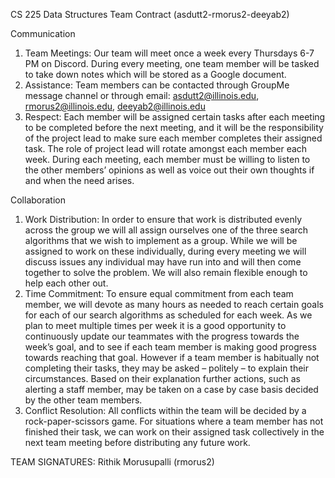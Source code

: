 CS 225 Data Structures 
 	Team Contract (asdutt2-rmorus2-deeyab2) 
 	
Communication 

1. Team Meetings: Our team will meet once a week every Thursdays 6-7 PM on Discord. During every meeting, one team member will be tasked to take down notes which will be stored as a Google document. 
2. Assistance: Team members can be contacted through GroupMe message channel or through   email: asdutt2@illinois.edu, rmorus2@illinois.edu, deeyab2@illinois.edu 
3. Respect: Each member will be assigned certain tasks after each meeting to be completed before the next meeting, and it will be the responsibility of the project lead to make sure each member completes their assigned task. The role of project lead will rotate amongst each member each week. During each meeting, each member must be willing to listen to the other members’ opinions as well as voice out their own thoughts if and when the need arises. 

Collaboration

1. Work Distribution: In order to ensure that work is distributed evenly across the group we will all assign ourselves one of the three search algorithms that we wish to implement as a group. While we will be assigned to work on these individually, during every meeting we will discuss issues any individual may have run into and will then come together to solve the problem. We will also remain flexible enough to help each other out. 
2. Time Commitment: To ensure equal commitment from each team member, we will devote as many hours as needed to reach certain goals for each of our search algorithms as scheduled for each week. As we plan to meet multiple times per week it is a good opportunity to continuously update our teammates with the progress towards the week’s goal, and to see if each team member is making good progress towards reaching that goal. However if a team member is habitually not completing their tasks, they may be asked – politely – to explain their circumstances. Based on their explanation further actions, such as alerting a staff member, may be taken on a case by case basis decided by the other team members. 
3. Conflict Resolution: All conflicts within the team will be decided by a rock-paper-scissors game. For situations where a team member has not finished their task, we can work on their assigned task collectively in the next team meeting before distributing any future work. 

TEAM SIGNATURES: 
Rithik Morusupalli (rmorus2)